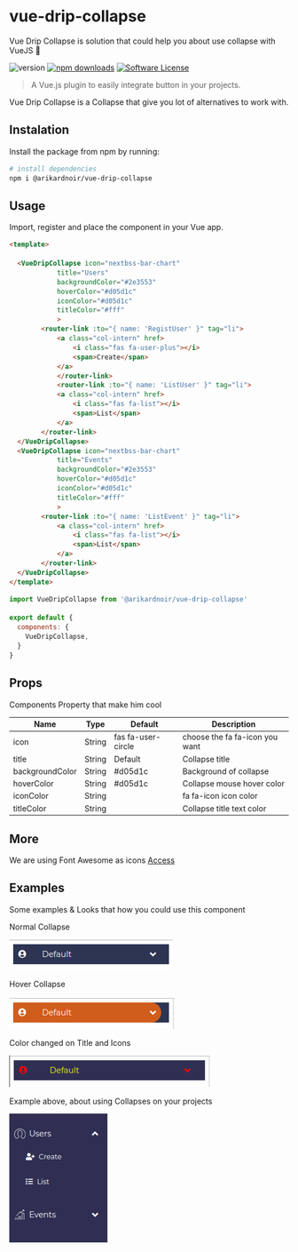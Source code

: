 # vue-drip-collapse
Vue Drip Collapse is solution that could help you about use collapse with VueJS 🎨

![version](https://img.shields.io/npm/v/@arikardnoir/vue-drip-collapse) [![npm downloads](https://img.shields.io/npm/dt/@arikardnoir/vue-drip-collapse.svg)](https://www.npmjs.com/package/@arikardnoir/vue-drip-collapse) <a href="https://www.npmjs.com/package/@arikardnoir/vue-drip-collapse"> [![Software License](https://img.shields.io/npm/l/@arikardnoir/vue-drip-collapse)](LICENSE)
> A Vue.js plugin to easily integrate button in your projects.

Vue Drip Collapse is a Collapse that give you lot of alternatives to work with.

## Instalation
Install the package from npm by running:
``` bash
# install dependencies
npm i @arikardnoir/vue-drip-collapse
```

## Usage
Import, register and place the component in your Vue app.
```html
<template>   

  <VueDripCollapse icon="nextbss-bar-chart" 
            title="Users" 
            backgroundColor="#2e3553" 
            hoverColor="#d05d1c"
            iconColor="#d05d1c"
            titleColor="#fff"
            >
        <router-link :to="{ name: 'RegistUser' }" tag="li">
            <a class="col-intern" href>
                <i class="fas fa-user-plus"></i>
                <span>Create</span>
            </a>
            </router-link>
            <router-link :to="{ name: 'ListUser' }" tag="li">
            <a class="col-intern" href>
                <i class="fas fa-list"></i>
                <span>List</span>
            </a>
        </router-link>
  </VueDripCollapse>
  <VueDripCollapse icon="nextbss-bar-chart" 
            title="Events" 
            backgroundColor="#2e3553" 
            hoverColor="#d05d1c" 
            iconColor="#d05d1c" 
            titleColor="#fff"
            >
        <router-link :to="{ name: 'ListEvent' }" tag="li">
            <a class="col-intern" href>
                <i class="fas fa-list"></i>
                <span>List</span>
            </a>
        </router-link>
  </VueDripCollapse>
</template>
```

```js
import VueDripCollapse from '@arikardnoir/vue-drip-collapse'

export default {
  components: {
    VueDripCollapse,
  }
}
```

## Props
Components Property that make him cool

|Name              |Type          |Default              |Description                                           |
|------------------|--------------|---------------------|------------------------------------------------------|
|icon              |String        |fas fa-user-circle   |choose the fa fa-icon you want                        |
|title             |String        |Default              |Collapse title                                        |
|backgroundColor   |String        |#d05d1c              |Background of collapse                                |
|hoverColor        |String        |#d05d1c              |Collapse mouse hover color                            |
|iconColor         |String        |                     |fa fa-icon icon color                                 |
|titleColor        |String        |                     |Collapse title text color                             |


## More
We are using Font Awesome as icons [Access](https://fontawesome.com/v4.7.0/icons/)

## Examples
Some examples & Looks that how you could use this component

Normal Collapse

![picture](./img/collapse1.png) 

Hover Collapse

![picture](./img/collapse2.png)   

Color changed on Title and Icons

![picture](./img/collapse3.png)   

Example above, about using Collapses on your projects

![picture](./img/collapse4.png)   